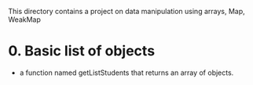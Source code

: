 This directory contains a project on data manipulation using arrays, Map, WeakMap
# 0. Basic list of objects
* a function named getListStudents that returns an array of objects.

